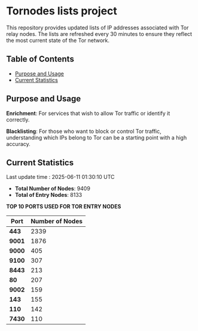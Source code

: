 # Tornodes lists project

This repository provides updated lists of IP addresses associated with Tor relay nodes. The lists are refreshed every 30 minutes to ensure they reflect the most current state of the Tor network.

## Table of Contents

- [Purpose and Usage](#purpose-and-usage)
- [Current Statistics](#current-statistics)


## Purpose and Usage

**Enrichment**: For services that wish to allow Tor traffic or identify it correctly.

**Blacklisting**: For those who want to block or control Tor traffic, understanding which IPs belong to Tor can be a starting point with a high accuracy.

## Current Statistics

Last update time : 2025-06-11 01:30:10 UTC

- **Total Number of Nodes**: 9409
- **Total of Entry Nodes**: 8133

**TOP 10 PORTS USED FOR TOR ENTRY NODES**

| **Port** | **Number of Nodes** |
|------|-----------------|
| **443**   | 2339  |
| **9001**   | 1876  |
| **9000**   | 405  |
| **9100**   | 307  |
| **8443**   | 213  |
| **80**   | 207  |
| **9002**   | 159  |
| **143**   | 155  |
| **110**   | 142  |
| **7430**   | 110  |

